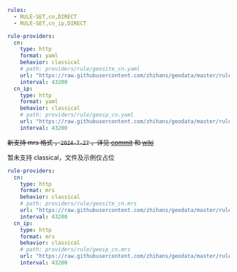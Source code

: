 ```yaml
rules:
  - RULE-SET,cn,DIRECT
  - RULE-SET,cn_ip,DIRECT

rule-providers:
  cn:
    type: http
    format: yaml
    behavior: classical
    # path: providers/rule/geosite_cn.yaml
    url: "https://raw.githubusercontent.com/zhihans/geodata/master/rule-set/geosite/geosite_cn.yaml"
    interval: 43200
  cn_ip:
    type: http
    format: yaml
    behavior: classical
    # path: providers/rule/geoip_cn.yaml
    url: "https://raw.githubusercontent.com/zhihans/geodata/master/rule-set/geoip/geoip_cn.yaml"
    interval: 43200
```

~~新支持 mrs 格式 ，`2024-7-27` ，详见 [commit](https://github.com/MetaCubeX/mihomo/commit/4f8a5a5f54ef082dfe02d5db4179e82292ee61d4) 和 [wiki](https://wiki.metacubex.one/config/rule-providers/#format)~~

暂未支持 classical，文件及示例仅占位
```yaml
rule-providers:
  cn:
    type: http
    format: mrs
    behavior: classical
    # path: providers/rule/geosite_cn.mrs
    url: "https://raw.githubusercontent.com/zhihans/geodata/master/rule-set/geosite/geosite_cn.mrs"
    interval: 43200
  cn_ip:
    type: http
    format: mrs
    behavior: classical
    # path: providers/rule/geoip_cn.mrs
    url: "https://raw.githubusercontent.com/zhihans/geodata/master/rule-set/geoip/geoip_cn.mrs"
    interval: 43200
```
